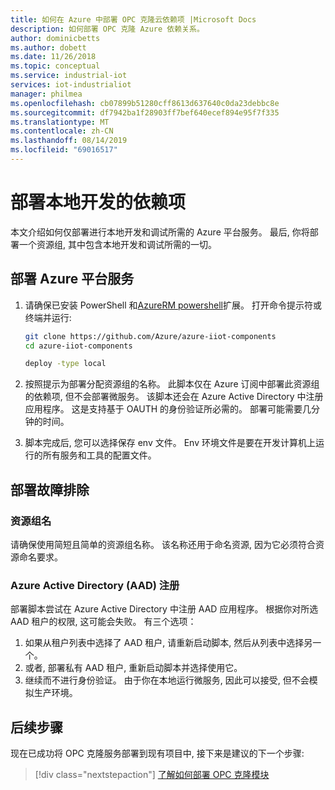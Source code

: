 ```yaml
---
title: 如何在 Azure 中部署 OPC 克隆云依赖项 |Microsoft Docs
description: 如何部署 OPC 克隆 Azure 依赖关系。
author: dominicbetts
ms.author: dobett
ms.date: 11/26/2018
ms.topic: conceptual
ms.service: industrial-iot
services: iot-industrialiot
manager: philmea
ms.openlocfilehash: cb07899b51280cff8613d637640c0da23debbc8e
ms.sourcegitcommit: df7942ba1f28903ff7bef640ecef894e95f7f335
ms.translationtype: MT
ms.contentlocale: zh-CN
ms.lasthandoff: 08/14/2019
ms.locfileid: "69016517"
---
```

# <a name="deploying-dependencies-for-local-development"></a>部署本地开发的依赖项

本文介绍如何仅部署进行本地开发和调试所需的 Azure 平台服务。   最后, 你将部署一个资源组, 其中包含本地开发和调试所需的一切。

## <a name="deploy-azure-platform-services"></a>部署 Azure 平台服务

1. 请确保已安装 PowerShell 和[AzureRM powershell](https://docs.microsoft.com/powershell/azure/azurerm/install-azurerm-ps)扩展。  打开命令提示符或终端并运行:

   ```bash
   git clone https://github.com/Azure/azure-iiot-components
   cd azure-iiot-components
   ```

   ```bash
   deploy -type local
   ```

2. 按照提示为部署分配资源组的名称。  此脚本仅在 Azure 订阅中部署此资源组的依赖项, 但不会部署微服务。  该脚本还会在 Azure Active Directory 中注册应用程序。  这是支持基于 OAUTH 的身份验证所必需的。  部署可能需要几分钟的时间。

3. 脚本完成后, 您可以选择保存 env 文件。  Env 环境文件是要在开发计算机上运行的所有服务和工具的配置文件。  

## <a name="troubleshooting-deployment-failures"></a>部署故障排除

### <a name="resource-group-name"></a>资源组名

请确保使用简短且简单的资源组名称。  该名称还用于命名资源, 因为它必须符合资源命名要求。  

### <a name="azure-active-directory-aad-registration"></a>Azure Active Directory (AAD) 注册

部署脚本尝试在 Azure Active Directory 中注册 AAD 应用程序。  根据你对所选 AAD 租户的权限, 这可能会失败。   有三个选项：

1. 如果从租户列表中选择了 AAD 租户, 请重新启动脚本, 然后从列表中选择另一个。
2. 或者, 部署私有 AAD 租户, 重新启动脚本并选择使用它。
3. 继续而不进行身份验证。  由于你在本地运行微服务, 因此可以接受, 但不会模拟生产环境。  

## <a name="next-steps"></a>后续步骤

现在已成功将 OPC 克隆服务部署到现有项目中, 接下来是建议的下一个步骤:

> [!div class="nextstepaction"]
> [了解如何部署 OPC 克隆模块](howto-opc-twin-deploy-modules.md)
